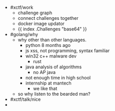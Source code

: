 - #xctf/work
	- challenge graph
	- connect challenges together
	- docker image updator
	- {{ index .Challenges "base64" }}
- #golang/why
	- why other than other languages.
		- python 8 months ago
		- js xss, not programming, syntax familiar
		- win32 c++ malware dev
			- rust
		- java analysis of algorithms
			- no AP java
		- not enough time in high school
		- internship at mantech
			- we like that
	- so why listen to the bearded man?
- #xctf/talk/nice
-